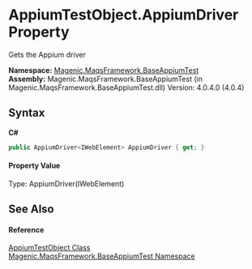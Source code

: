 # AppiumTestObject.AppiumDriver Property 
 

Gets the Appium driver

**Namespace:**&nbsp;<a href="#/MAQS_4/Appium_AUTOGENERATED/Magenic-MaqsFramework-BaseAppiumTest_Namespace">Magenic.MaqsFramework.BaseAppiumTest</a><br />**Assembly:**&nbsp;Magenic.MaqsFramework.BaseAppiumTest (in Magenic.MaqsFramework.BaseAppiumTest.dll) Version: 4.0.4.0 (4.0.4)

## Syntax

**C#**<br />
``` C#
public AppiumDriver<IWebElement> AppiumDriver { get; }
```


#### Property Value
Type: AppiumDriver(IWebElement)

## See Also


#### Reference
<a href="#/MAQS_4/Appium_AUTOGENERATED/AppiumTestObject_Class">AppiumTestObject Class</a><br /><a href="#/MAQS_4/Appium_AUTOGENERATED/Magenic-MaqsFramework-BaseAppiumTest_Namespace">Magenic.MaqsFramework.BaseAppiumTest Namespace</a><br />